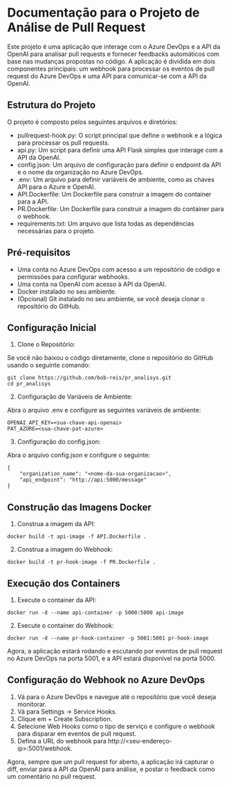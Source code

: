 # Documentação para o Projeto de Análise de Pull Request

Este projeto é uma aplicação que interage com o Azure DevOps e a API da OpenAI para analisar pull requests e fornecer feedbacks automáticos com base nas mudanças propostas no código. A aplicação é dividida em dois componentes principais: um webhook para processar os eventos de pull request do Azure DevOps e uma API para comunicar-se com a API da OpenAI.

## Estrutura do Projeto
O projeto é composto pelos seguintes arquivos e diretórios:

- pullrequest-hook.py: O script principal que define o webhook e a lógica para processar os pull requests.
- api.py: Um script para definir uma API Flask simples que interage com a API da OpenAI.
- config.json: Um arquivo de configuração para definir o endpoint da API e o nome da organização no Azure DevOps.
- .env: Um arquivo para definir variáveis de ambiente, como as chaves API para o Azure e OpenAI.
- API.Dockerfile: Um Dockerfile para construir a imagem do container para a API.
- PR.Dockerfile: Um Dockerfile para construir a imagem do container para o webhook.
- requirements.txt: Um arquivo que lista todas as dependências necessárias para o projeto.

## Pré-requisitos
- Uma conta no Azure DevOps com acesso a um repositório de código e permissões para configurar webhooks.
- Uma conta na OpenAI com acesso à API da OpenAI.
- Docker instalado no seu ambiente.
- (Opcional) Git instalado no seu ambiente, se você deseja clonar o repositório do GitHub.

## Configuração Inicial

1. Clone o Repositório:

Se você não baixou o código diretamente, clone o repositório do GitHub usando o seguinte comando:

```
git clone https://github.com/bob-reis/pr_analisys.git
cd pr_analisys
```

2. Configuração de Variáveis de Ambiente:

Abra o arquivo .env e configure as seguintes variáveis de ambiente:

```
OPENAI_API_KEY=<sua-chave-api-openai>
PAT_AZURE=<sua-chave-pat-azure>
```

3. Configuração do config.json:

Abra o arquivo config.json e configure o seguinte:

```
{
    "organization_name": "<nome-da-sua-organizacao>",
    "api_endpoint": "http://api:5000/message"
}
```


## Construção das Imagens Docker

1. Construa a imagem da API:

```
docker build -t api-image -f API.Dockerfile .
```

2. Construa a imagem do Webhook:

```
docker build -t pr-hook-image -f PR.Dockerfile .
```

## Execução dos Containers

1. Execute o container da API:

```
docker run -d --name api-container -p 5000:5000 api-image
```

2. Execute o container do Webhook:

```
docker run -d --name pr-hook-container -p 5001:5001 pr-hook-image
```

Agora, a aplicação estará rodando e escutando por eventos de pull request no Azure DevOps na porta 5001, e a API estará disponível na porta 5000.

## Configuração do Webhook no Azure DevOps

1. Vá para o Azure DevOps e navegue até o repositório que você deseja monitorar.
2. Vá para Settings -> Service Hooks.
3. Clique em + Create Subscription.
4. Selecione Web Hooks como o tipo de serviço e configure o webhook para disparar em eventos de pull request.
5. Defina a URL do webhook para http://<seu-endereço-ip>:5001/webhook.


Agora, sempre que um pull request for aberto, a aplicação irá capturar o diff, enviar para a API da OpenAI para análise, e postar o feedback como um comentário no pull request.